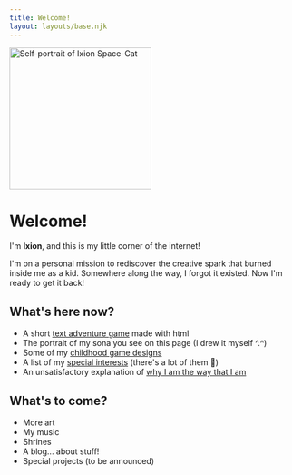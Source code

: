 ```yaml
---
title: Welcome!
layout: layouts/base.njk
---
```


<img src="/images/ixion-portrait-500.jpg" alt="Self-portrait of Ixion Space-Cat" width=250px class="float-right border-image">

# Welcome!

I'm **Ixion**, and this is my little corner of the internet!

I'm on a personal mission to rediscover the creative spark that burned inside me as a kid. Somewhere along the way, I forgot it existed. Now I'm ready to get it back!

## What's here now?
- A short [text adventure game](/adventure/) made with html
- The portrait of my sona you see on this page (I drew it myself ^.^)
- Some of my [childhood game designs](/art/)
- A list of my [special interests](/interests/) (there's a lot of them 🤯)
- An unsatisfactory explanation of [why I am the way that I am](/about/)

## What's to come?
- More art
- My music
- Shrines
- A blog... about stuff!
- Special projects (to be announced)